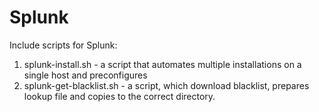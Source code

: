 # Splunk
Include scripts for Splunk:
1) splunk-install.sh - a script that automates multiple installations on a single host and preconfigures
2) splunk-get-blacklist.sh - a script, which download blacklist, prepares lookup file and copies to the correct directory.
